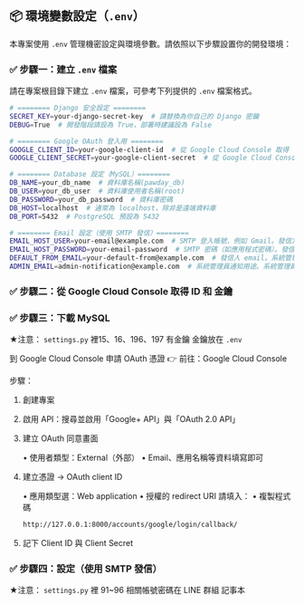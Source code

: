 ## 📦 環境變數設定（`.env`）

本專案使用 `.env` 管理機密設定與環境參數。請依照以下步驟設置你的開發環境：

### ✅ 步驟一：建立 `.env` 檔案

請在專案根目錄下建立 `.env` 檔案，可參考下列提供的 `.env` 檔案格式。

```bash
# ======== Django 安全設定 ========
SECRET_KEY=your-django-secret-key  # 請替換為你自己的 Django 密鑰
DEBUG=True  # 開發階段請設為 True，部署時建議設為 False

# ======== Google OAuth 登入用 ========
GOOGLE_CLIENT_ID=your-google-client-id  # 從 Google Cloud Console 取得
GOOGLE_CLIENT_SECRET=your-google-client-secret  # 從 Google Cloud Console 取得

# ======== Database 設定（MySQL）========
DB_NAME=your_db_name  # 資料庫名稱(pawday_db)
DB_USER=your_db_user  # 資料庫使用者名稱(root)
DB_PASSWORD=your_db_password  # 資料庫密碼
DB_HOST=localhost  # 通常為 localhost，除非是遠端資料庫
DB_PORT=5432  # PostgreSQL 預設為 5432

# ======== Email 設定（使用 SMTP 發信）========
EMAIL_HOST_USER=your-email@example.com  # SMTP 登入帳號，例如 Gmail。發信方
EMAIL_HOST_PASSWORD=your-email-password  # SMTP 密碼（如應用程式密碼）。發信方
DEFAULT_FROM_EMAIL=your-default-from@example.com  # 發信人 email。系統管理員
ADMIN_EMAIL=admin-notification@example.com  # 系統管理員通知用途。系統管理員
```
### ✅ 步驟二：從 Google Cloud Console 取得 ID 和 金鑰
### ✅ 步驟三：下載 MySQL

★注意：
 `settings.py` 裡15、16、196、197 有金鑰
金鑰放在 `.env`

到 Google Cloud Console 申請 OAuth 憑證
👉 前往：Google Cloud Console

步驟：
1. 創建專案

2. 啟用 API：搜尋並啟用「Google+ API」與「OAuth 2.0 API」

3. 建立 OAuth 同意畫面

    • 使用者類型：External（外部）
    • Email、應用名稱等資料填寫即可

4. 建立憑證 → OAuth client ID

    • 應用類型選：Web application
    • 授權的 redirect URI 請填入：
    • 複製程式碼
   ```bash
   http://127.0.0.1:8000/accounts/google/login/callback/
   ```

5. 記下 Client ID 與 Client Secret

### ✅ 步驟四：設定（使用 SMTP 發信）
★注意： `settings.py` 裡 91~96
相關帳號密碼在 LINE 群組 記事本
